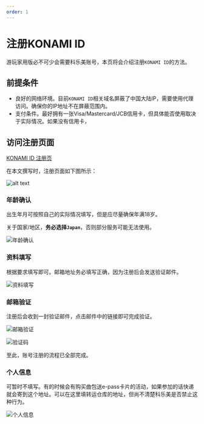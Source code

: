 ```yaml
---
order: 1
---
```


# 注册KONAMI ID

游玩家用版必不可少会需要科乐美账号，本页将会介绍注册`KONAMI ID`的方法。

## 前提条件

+ 良好的网络环境。目前`KONAMI ID`相关域名屏蔽了中国大陆IP，需要使用代理访问。确保你的IP地址不在屏蔽范围内。
+ 支付条件。最好拥有一张Visa/Mastercard/JCB信用卡，但具体能否使用取决于实际情况。如果没有信用卡，

## 访问注册页面

[KONAMI ID 注册页](https://my1.konami.net/signup/age_gate?type=login)

在本文撰写时，注册页面如下图所示：

![alt text](/assets/eacsdvx/konami_id_register.png)

### 年龄确认

出生年月可按照自己的实际情况填写，但是应尽量确保年满18岁。

关于国家/地区，**务必选择`Japan`**，否则部分服务可能无法使用。

![年龄确认](/assets/eacsdvx/age_check.png)

### 资料填写

根据要求填写即可。邮箱地址务必填写正确，因为注册后会发送验证邮件。

![资料填写](/assets/eacsdvx/register_information.png)

### 邮箱验证

注册后会收到一封验证邮件，点击邮件中的链接即可完成验证。

![邮箱验证](/assets/eacsdvx/email_check.png)

![验证码](/assets/eacsdvx/verification_code.png)

至此，账号注册的流程已全部完成。

### 个人信息

可暂时不填写。有的时候会有购买曲包送e-pass卡片的活动，如果参加的话快递就会寄到这个地址。可以在这里填转运仓库的地址，但尚不清楚科乐美是否禁止这种行为。

![个人信息](/assets/eacsdvx/personal_information.png)